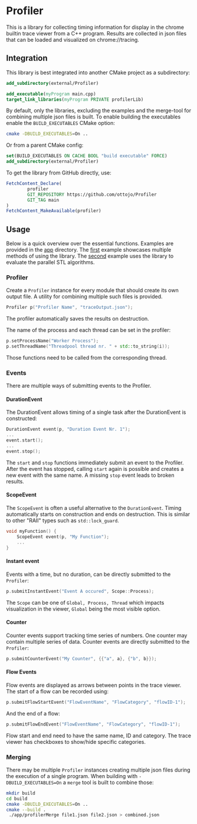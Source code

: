 # Profiler
This is a library for collecting timing information for display in the chrome builtin trace
viewer from a C++ program. Results are collected in json files that can be loaded and visualized
on chrome://tracing.

## Integration
This library is best integrated into another CMake project as a subdirectory:

```cmake
add_subdirectory(external/Profiler)

add_executable(myProgram main.cpp)
target_link_libraries(myProgram PRIVATE profilerLib)
```
By default, only the libraries, excluding the examples and the merge-tool for combining multiple json
files is built.
To enable building the executables enable the `BUILD_EXECUTABLES` CMake option:
```bash
cmake -DBUILD_EXECUTABLES=On ..
```
Or from a parent CMake config:
```cmake
set(BUILD_EXECUTABLES ON CACHE BOOL "build executable" FORCE)
add_subdirectory(external/Profiler)
```

To get the library from GitHub directly, use:
```cmake
FetchContent_Declare(
        profiler
        GIT_REPOSITORY https://github.com/ottojo/Profiler
        GIT_TAG main
)
FetchContent_MakeAvailable(profiler)
```

## Usage
Below is a quick overview over the essential functions. Examples are provided in the [app](app) directory. The
[first](app/example.main.cpp) example showcases multiple methods of using the library. The
[second](app/example-transform.main.cpp) example uses the library to evaluate the parallel STL algorithms.
### Profiler
Create a `Profiler` instance for every module that should create its own output file.
A utility for combining multiple such files is provided.
```c++
Profiler p("Profiler Name", "traceOutput.json");
```
The profiler automatically saves the results on destruction.

The name of the process and each thread can be set in the profiler:
```c++
p.setProcessName("Worker Process");
p.setThreadName("Threadpool thread nr. " + std::to_string(i));
```
Those functions need to be called from the corresponding thread.

### Events
There are multiple ways of submitting events to the Profiler.

#### DurationEvent
The DurationEvent allows timing of a single task after the DurationEvent is constructed:
```c++
DurationEvent event(p, "Duration Event Nr. 1");
...
event.start();
...
event.stop();
```
The `start` and `stop` functions immediately submit an event to the Profiler. After the event has stopped,
calling `start` again is possible and creates a new event with the same name. A missing `stop` event
leads to broken results.

#### ScopeEvent
The `ScopeEvent` is often a useful alternative to the `DurationEvent`. Timing automatically starts on
construction and ends on destruction. This is similar to other "RAII" types such as `std::lock_guard`.
```c++
void myFunction() {
    ScopeEvent event(p, "My Function");
    ...
}
```

#### Instant event
Events with a time, but no duration, can be directly submitted to the `Profiler`:
```c++
p.submitInstantEvent("Event A occured", Scope::Process);
```
The `Scope` can be one of `Global, Process, Thread` which impacts visualization in the viewer, `Global`
being the most visible option.

#### Counter
Counter events support tracking time series of numbers. One counter may contain multiple series of data.
Counter events are directly submitted to the `Profiler`:
```c++
p.submitCounterEvent("My Counter", {{"a", a}, {"b", b}});
```

#### Flow Events
Flow events are displayed as arrows between points in the trace viewer.
The start of a flow can be recorded using:
```c++
p.submitFlowStartEvent("FlowEventName", "FlowCategory", "flowID-1");
```
And the end of a flow:
```c++
p.submitFlowEndEvent("FlowEventName", "FlowCategory", "flowID-1");
```
Flow start and end need to have the same name, ID and category.
The trace viewer has checkboxes to show/hide specific categories.

### Merging
There may be multiple `Profiler` instances creating multiple json files during the execution of a single
program. When building with `-DBUILD_EXECUTABLES=On` a `merge` tool is built to combine those:
```bash
mkdir build
cd build
cmake -DBUILD_EXECUTABLES=On ..
cmake --build .
 ./app/profilerMerge file1.json file2.json > combined.json
```
